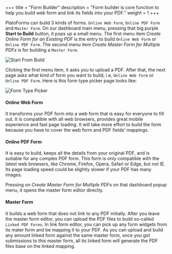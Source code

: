 +++
title = "Form Builder"
description = "Form builder is core function to help you build web form and link its fields into your PDF."
weight = 1
+++

PlatoForms can build 3 kinds of forms.  `Online Web Form`, `Online PDF Form` and `Master Form`. On our dashboard main menu, pressing that big purple **Start to Build** button, it pops up a small menu. The first menu item *Create Online Form for an Existing PDF* is the entry to build `Online Web Form` or `Online PDF Form`. The second menu item *Create Master Form for Multiple PDFs* is for building a `Master Form`. 

![Start From Build](/images/page/form/start-to-build.png)


Clicking the first menu item, it asks you to upload a PDF. After that, the next page asks what kind of form you want to build, i.e, `Online Web Form` or `Online PDF Form`. Here is this form type picker page looks like:

![Form Type Picker](/images/page/form/form-type-picker.png)


#### Online Web Form
It transforms your PDF form into a web form that is easy for everyone to fill out. It is compatible with all web browsers, provides great mobile experience and fast page loading. 
It will take more effort to build the form because you have to cover the web form and PDF fields’ mappings.


#### Online PDF Form
It is easy to build, keeps all the details from your original PDF, and is suitable for any complex PDF form. 
This form is only compatible with the latest web browsers, like Chrome, Firefox, Opera, Safari or Edge, but not IE. Its page loading speed could be slightly slower if your PDF has many images.


Pressing on *Create Master Form for Multiple PDFs* on that dashboard popup menu, it opens the master form editor directly.

#### Master Form
It builds a web form that does not link to any PDF initially.  After you leave the master form editor, you can upload the PDF files to build so-called `Linked PDF Forms`.  In link form editor, you can pick up any form widgets from its mater form and be mapping it to your PDF.  As you can upload and build any amount linked form against the same master form, once you got submissions to this master form, all its linked form will generate the PDF files base on the linked mapping.

